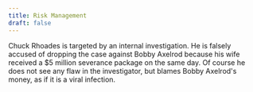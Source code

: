 ```yaml
---
title: Risk Management
draft: false
---
```

Chuck Rhoades is targeted by an internal investigation. He is falsely accused of dropping the case against Bobby Axelrod because his wife received a $5 million severance package on the same day. Of course he does not see any flaw in the investigator, but blames Bobby Axelrod's money, as if it is a viral infection.

